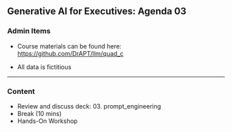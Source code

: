 ## Generative AI for Executives: Agenda 03


### Admin Items

- Course materials can be found here: 
  https://github.com/DrAPT/llm/quad_c

- All data is fictitious


---

### Content

- Review and discuss deck: 03. prompt_engineering
- Break (10 mins)
- Hands-On Workshop 